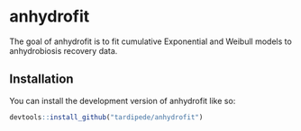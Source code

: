 
# anhydrofit

<!-- badges: start -->
<!-- badges: end -->

The goal of anhydrofit is to fit cumulative Exponential and Weibull models to anhydrobiosis recovery data.

## Installation

You can install the development version of anhydrofit like so:

``` r
devtools::install_github("tardipede/anhydrofit")
```


